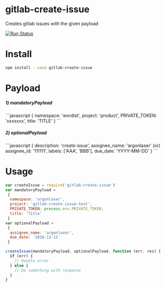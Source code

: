 # gitlab-create-issue
Creates gitlab issues with the given payload

[![Run Status](https://api.shippable.com/projects/58349ac0c5316610006b0615/badge?branch=master)](https://app.shippable.com/projects/58349ac0c5316610006b0615)

# Install
```bash
npm install --save gitlab-create-issue
```

# Payload
<h5>1) mandatoryPayload</h5>
```javascript
{
 namespace: 'wordist',
 project: 'product',
 PRIVATE_TOKEN: 'xxxxxxx',
 title: 'TITLE'
 }
```

<h5>2) optionalPayload</h5>
```javascript
{
  description: 'create issue',
  assignee_name: 'argonlaser' (or) assignee_id: '111111',
  labels: ['AAA', 'BBB'],
  due_date: 'YYYY-MM-DD'
}
 ```

# Usage
```javascript
var createIssue = require('gitlab-create-issue')
var mandatoryPayload =
 {
  namespace: 'argonlaser',
  project: 'gitlab-create-issue-test',
  PRIVATE_TOKEN: process.env.PRIVATE_TOKEN,
  title: 'Title'
 }
var optionalPayload =
 {
  assignee_name: 'argonlaser',
  due_date: '2018-11-11'
 }

createIssue(mandatoryPayload, optionalPayload, function (err, res) {
  if (err) {
    // Handle error
  } else {
    // Do something with response
  }
}
```
